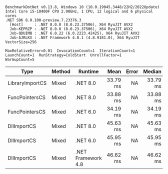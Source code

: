 ```

BenchmarkDotNet v0.13.8, Windows 10 (10.0.19045.3448/22H2/2022Update)
Intel Core i5-10400F CPU 2.90GHz, 1 CPU, 12 logical and 6 physical cores
.NET SDK 8.0.100-preview.7.23376.3
  [Host]     : .NET 8.0.0 (8.0.23.37506), X64 RyuJIT AVX2
  Job-KEPRZP : .NET 8.0.0 (8.0.23.37506), X64 RyuJIT AVX2
  Job-QDUIMB : .NET 6.0.22 (6.0.2223.42425), X64 RyuJIT AVX2
  Job-AJRLKX : .NET Framework 4.8.1 (4.8.9181.0), X64 RyuJIT VectorSize=256

MaxRelativeError=0.01  InvocationCount=1  IterationCount=1  
LaunchCount=1  RunStrategy=ColdStart  UnrollFactor=1  
WarmupCount=5  

```
| Type            | Method | Runtime            | Mean     | Error | Median   | Min      | Max      | Allocated |
|---------------- |------- |------------------- |---------:|------:|---------:|---------:|---------:|----------:|
| LibraryImportCS | Mixed  | .NET 8.0           | 33.79 ms |    NA | 33.79 ms | 33.79 ms | 33.79 ms |     952 B |
| FuncPointersCS  | Mixed  | .NET 8.0           | 33.88 ms |    NA | 33.88 ms | 33.88 ms | 33.88 ms |    1000 B |
| FuncPointersCS  | Mixed  | .NET 6.0           | 34.19 ms |    NA | 34.19 ms | 34.19 ms | 34.19 ms |    1240 B |
| DllImportCS     | Mixed  | .NET 8.0           | 45.63 ms |    NA | 45.63 ms | 45.63 ms | 45.63 ms |     952 B |
| DllImportCS     | Mixed  | .NET 6.0           | 45.95 ms |    NA | 45.95 ms | 45.95 ms | 45.95 ms |    1192 B |
| DllImportCS     | Mixed  | .NET Framework 4.8 | 46.62 ms |    NA | 46.62 ms | 46.62 ms | 46.62 ms |         - |
